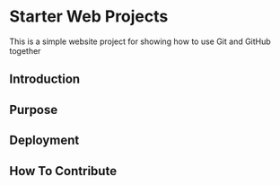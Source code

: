 # Starter Web Projects

This is a simple website project for showing how to use Git and GitHub together

## Introduction

## Purpose

## Deployment

## How To Contribute